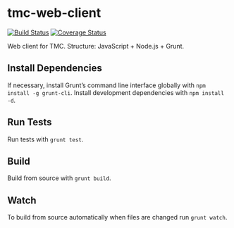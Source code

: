 # tmc-web-client

[![Build Status](https://travis-ci.org/ohjelmointikurssi/editor.svg?branch=master)](https://travis-ci.org/ohjelmointikurssi/editor/)
[![Coverage Status](https://img.shields.io/coveralls/rage/tmc-web-client.svg)](https://coveralls.io/r/rage/tmc-web-client/)

Web client for TMC. Structure: JavaScript + Node.js + Grunt.

## Install Dependencies

If necessary, install Grunt’s command line interface globally with `npm install -g grunt-cli`. Install development dependencies with `npm install -d`.

## Run Tests

Run tests with `grunt test`.

## Build

Build from source with `grunt build`.

## Watch

To build from source automatically when files are changed run `grunt watch`.
